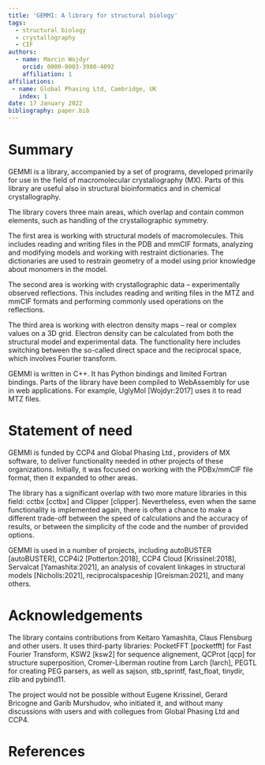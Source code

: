 ```yaml
---
title: 'GEMMI: A library for structural biology'
tags:
  - structural biology
  - crystallography
  - CIF
authors:
  - name: Marcin Wojdyr
    orcid: 0000-0003-3980-4092
    affiliation: 1
affiliations:
 - name: Global Phasing Ltd, Cambridge, UK
   index: 1
date: 17 January 2022
bibliography: paper.bib
---
```


# Summary

GEMMI is a library, accompanied by a set of programs, developed primarily
for use in the field of macromolecular crystallography (MX).
Parts of this library are useful also in structural bioinformatics
and in chemical crystallography.

The library covers three main areas, which overlap and contain common elements,
such as handling of the crystallographic symmetry.

The first area is working with structural models of macromolecules.
This includes reading and writing files in the PDB and mmCIF formats,
analyzing and modifying models and working with restraint dictionaries.
The dictionaries are used to restrain geometry of a model
using prior knowledge about monomers in the model.

The second area is working with crystallographic data – experimentally
observed reflections. This includes reading and writing files in the MTZ
and mmCIF formats and performing commonly used operations on the reflections.

The third area is working with electron density maps – real or complex
values on a 3D grid. Electron density can be calculated from both the
structural model and experimental data. The functionality here includes
switching between the so-called direct space and the reciprocal space,
which involves Fourier transform.

GEMMI is written in C++. It has Python bindings and limited Fortran bindings.
Parts of the library have been compiled to WebAssembly for use in web
applications. For example, UglyMol [Wojdyr:2017] uses it to read MTZ files.

# Statement of need

GEMMI is funded by CCP4 and Global Phasing Ltd., providers of MX software,
to deliver functionality needed in other projects of these organizations.
Initially, it was focused on working with the PDBx/mmCIF file format,
then it expanded to other areas.

The library has a significant overlap with two more mature libraries
in this field: cctbx [cctbx] and Clipper [clipper].
Nevertheless, even when the same functionality is implemented again,
there is often a chance to make a different trade-off
between the speed of calculations and the accuracy of results,
or between the simplicity of the code and the number of provided options.

GEMMI is used in a number of projects, including
autoBUSTER [autoBUSTER], CCP4i2 [Potterton:2018],
CCP4 Cloud [Krissinel:2018], Servalcat [Yamashita:2021],
an analysis of covalent linkages in structural models [Nicholls:2021],
reciprocalspaceship [Greisman:2021], and many others.

# Acknowledgements

The library contains contributions from Keitaro Yamashita, Claus Flensburg
and other users. It uses third-party libraries:
PocketFFT [pocketfft] for Fast Fourier Transform,
KSW2 [ksw2] for sequence alignement,
QCProt [qcp] for structure superposition,
Cromer-Liberman routine from Larch [larch],
PEGTL for creating PEG parsers,
as well as sajson, stb_sprintf, fast_float, tinydir, zlib and pybind11.

The project would not be possible without Eugene Krissinel, Gerard Bricogne
and Garib Murshudov, who initiated it, and without many discussions with
users and with collegues from Global Phasing Ltd and CCP4.

# References
